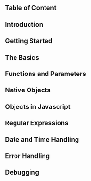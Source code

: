 Table of Content
------------------

Introduction
------------
Getting Started
---------------
The Basics
-----------
Functions and Parameters
------------------------
Native Objects
--------------
Objects in Javascript
---------------------
Regular Expressions
-------------------
Date and Time Handling
-----------------------
Error Handling
--------------
Debugging
---------